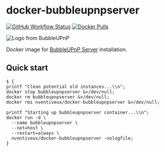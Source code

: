 # docker-bubbleupnpserver
[![GitHub Workflow Status](https://img.shields.io/github/workflow/status/nVentiveUX/docker-bubbleupnpserver/Docker%20Image%20CI?style=for-the-badge)](https://github.com/nVentiveUX/docker-bubbleupnpserver/actions/workflows/dockerimage.yml)
[![Docker Pulls](https://img.shields.io/docker/pulls/nventiveux/docker-bubbleupnpserver?style=for-the-badge)](https://hub.docker.com/r/nventiveux/docker-bubbleupnpserver)

![Logo from BubbleUPnP](https://www.bubblesoftapps.com/bubbleupnpserver2/bubbleupnp_web_logo.png)

Docker image for [BubbleUPnP Server](https://bubblesoftapps.com/) installation.

## Quick start

```shell
$ {
printf "Clean potential old instances...\\n";
docker stop bubbleupnpserver &>/dev/null;
docker rm bubbleupnpserver &>/dev/null;
docker rmi nventiveux/docker-bubbleupnpserver &>/dev/null;

printf "Starting up bubbleupnpserver container...\\n";
docker run -d \
  --name bubbleupnpserver \
  --net=host \
  --restart=always \
  nventiveux/docker-bubbleupnpserver -nologfile;
}
```
